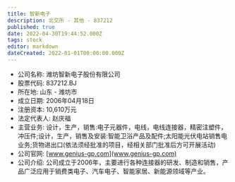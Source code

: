 ```yaml
---
title: 智新电子
description: 北交所 - 其他 - 837212
published: true
date: 2022-04-30T19:44:52.000Z
tags: stock
editor: markdown
dateCreated: 2022-01-01T00:00:00.000Z
---
```


- 公司名称: 潍坊智新电子股份有限公司
- 股票代码: 837212.BJ
- 所在地: 山东 - 潍坊市
- 成立日期: 2006年04月18日
- 注册资本: 10,610万元
- 法定代表人: 赵庆福
- 主营业务: 设计，生产，销售:电子元器件，电线，电线连接器，精密注塑件，冲压件;设计，生产，销售及安装:智能卫浴产品及配件;太阳能光伏电站销售电业务;货物进出口(依法须经批准的项目，经相关部门批准后方可开展活动)
- 公司官网: [www.genius-gp.com](www.genius-gp.com)
- 公司介绍: 公司成立于2006年，主要进行各种连接器的研发、制造和销售，产品广泛应用于销费类电子、汽车电子、智能家居、新能源领域等产业。


